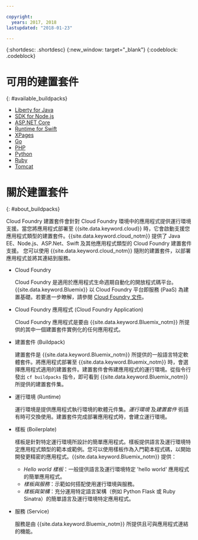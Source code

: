 ```yaml
---

copyright:
  years: 2017, 2018
lastupdated: "2018-01-23"

---
```


{:shortdesc: .shortdesc}
{:new_window: target="_blank"}
{:codeblock: .codeblock}

# 可用的建置套件
{: #available_buildpacks}

* [Liberty for Java](/docs/runtimes/liberty/getting-started.html)
* [SDK for Node.js](/docs/runtimes/nodejs/getting-started.html)
* [ASP.NET Core](/docs/runtimes/dotnet/getting-started.html)
* [Runtime for Swift](/docs/runtimes/nodejs/getting-started.html)
* [XPages](/docs/starters/xpages/index.html)
* [Go](/docs/runtimes/go/getting-started.html)
* [PHP](/docs/runtimes/php/getting-started.html)
* [Python](/docs/runtimes/python/getting-started.html)
* [Ruby](/docs/runtimes/ruby/getting-started.html)
* [Tomcat](/docs/runtimes/tomcat/getting-started.html)

# 關於建置套件
{: #about_buildpacks}

Cloud Foundry 建置套件會針對 Cloud Foundry 環境中的應用程式提供運行環境支援。當您將應用程式部署至 {{site.data.keyword.cloud}} 時，它會啟動支援您應用程式類型的建置套件。{{site.data.keyword.cloud_notm}} 提供了 Java EE、Node.js、ASP.Net、Swift 及其他應用程式類型的 Cloud Foundry 建置套件支援。
您可以使用 {{site.data.keyword.cloud_notm}} 隨附的建置套件，以部署應用程式並將其連結到服務。

*  Cloud Foundry

    Cloud Foundry 是適用於應用程式生命週期自動化的開放程式碼平台。{{site.data.keyword.Bluemix}} 以 Cloud Foundry 平台即服務 (PaaS) 為建置基礎。若要進一步瞭解，請參閱 [Cloud Foundry 文件](https://www.cloudfoundry.org/learn/)。

*  Cloud Foundry 應用程式 (Cloud Foundry Application)

   Cloud Foundry 應用程式是要由 {{site.data.keyword.Bluemix_notm}} 所提供的其中一個建置套件實例化的任何應用程式。

*  建置套件 (Buildpack)

   建置套件是 {{site.data.keyword.Bluemix_notm}} 所提供的一般語言特定軟體套件。將應用程式部署至 {{site.data.keyword.Bluemix_notm}} 時，會選擇應用程式適用的建置套件。建置套件會佈建應用程式的運行環境。從指令行發出 `cf buildpacks` 指令，即可看到 {{site.data.keyword.Bluemix_notm}} 所提供的建置套件集。

*  運行環境 (Runtime)

   運行環境是提供應用程式執行環境的軟體元件集。*運行環境* 及*建置套件* 術語有時可交換使用。建置套件完成部署應用程式時，會建立運行環境。

*  樣板 (Boilerplate)

   樣板是針對特定運行環境所設計的簡單應用程式。樣板提供語言及運行環境特定應用程式類型的範本或範例。您可以使用樣板作為入門範本程式碼，以開始開發更精密的應用程式。{{site.data.keyword.Bluemix_notm}} 提供：
   * *Hello world 樣板*：一般提供語言及運行環境特定 'hello world' 應用程式的簡單應用程式。
   * *樣板與服務*：示範如何搭配使用運行環境與服務。
   * *樣板與架構*：充分運用特定語言架構（例如 Python Flask 或 Ruby Sinatra）的簡單語言及運行環境特定應用程式。

*  服務 (Service)

   服務是由 {{site.data.keyword.Bluemix_notm}} 所提供且可與應用程式連結的機能。
